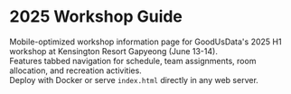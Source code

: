 # 2025 Workshop Guide

Mobile-optimized workshop information page for GoodUsData's 2025 H1 workshop at Kensington Resort Gapyeong (June 13-14).  
Features tabbed navigation for schedule, team assignments, room allocation, and recreation activities.  
Deploy with Docker or serve `index.html` directly in any web server.
